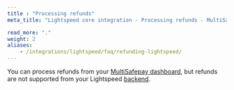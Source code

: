 ```yaml
---
title : "Processing refunds"
meta_title: "Lightspeed core integration - Processing refunds - MultiSafepay Docs"

read_more: "."
weight: 2
aliases: 
    - /integrations/lightspeed/faq/refunding-lightspeed/
---
```


You can process refunds from your [MultiSafepay dashboard](https://merchant.multisafepay.com), but refunds are not supported from your Lightspeed [backend](/glossaries/multisafepay-glossary/#backend).